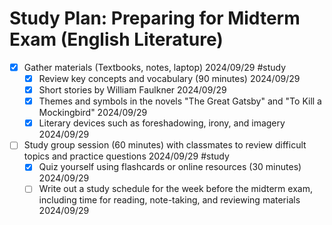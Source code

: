 # Study Plan: Preparing for Midterm Exam (English Literature)

- [X] Gather materials (Textbooks, notes, laptop) 2024/09/29 #study
  - [X] Review key concepts and vocabulary (90 minutes) 2024/09/29
  - [X] Short stories by William Faulkner 2024/09/29
  - [X] Themes and symbols in the novels "The Great Gatsby" and "To Kill a Mockingbird" 2024/09/29
  - [X] Literary devices such as foreshadowing, irony, and imagery 2024/09/29

- [ ] Study group session (60 minutes) with classmates to review difficult topics and practice questions 2024/09/29 #study
  - [X] Quiz yourself using flashcards or online resources (30 minutes) 2024/09/29
  - [ ] Write out a study schedule for the week before the midterm exam, including time for reading, note-taking, and reviewing materials 2024/09/29
